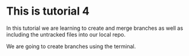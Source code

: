 # This is tutorial 4

In this tutorial we are learning to create and merge branches as well as including the untracked files into
our local repo.

We are going to create branches using the terminal.